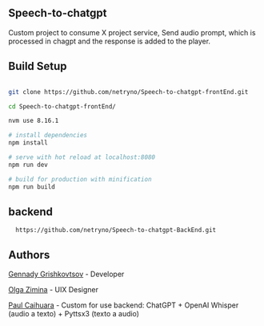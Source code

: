 ## Speech-to-chatgpt


Custom project to consume X project service, Send audio prompt, which is processed in chagpt and the response is added to the player.


## Build Setup

``` bash

git clone https://github.com/netryno/Speech-to-chatgpt-frontEnd.git

cd Speech-to-chatgpt-frontEnd/

nvm use 8.16.1

# install dependencies
npm install

# serve with hot reload at localhost:8080
npm run dev

# build for production with minification
npm run build
```



## backend
``` 
  https://github.com/netryno/Speech-to-chatgpt-BackEnd.git
``` 

## Authors
[Gennady Grishkovtsov](https://www.linkedin.com/in/grishkovtsov/) - Developer

[Olga Zimina](https://www.behance.net/zimin4ik) - UIX Designer

[Paul Caihuara](https://www.linkedin.com/in/netryno/) - Custom for use backend: ChatGPT + OpenAI Whisper (audio a texto) + Pyttsx3 (texto a audio)